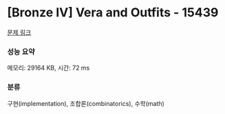 # [Bronze IV] Vera and Outfits - 15439 

[문제 링크](https://www.acmicpc.net/problem/15439) 

### 성능 요약

메모리: 29164 KB, 시간: 72 ms

### 분류

구현(implementation), 조합론(combinatorics), 수학(math)

